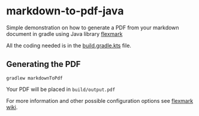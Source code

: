 # markdown-to-pdf-java

Simple demonstration on how to generate a PDF from your markdown document in gradle using Java library [flexmark](https://github.com/vsch/flexmark-java)

All the coding needed is in the [build.gradle.kts](https://github.com/fdulger/markdown-to-pdf-java/blob/main/build.gradle.kts) file. 

## Generating the PDF 

```
gradlew markdownToPdf
```

Your PDF will be placed in `build/output.pdf`

For more information and other possible configuration options see [flexmark wiki](https://github.com/vsch/flexmark-java/wiki).